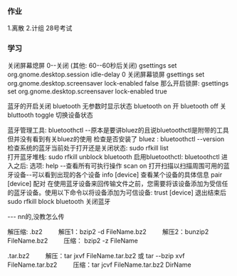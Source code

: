 ### 作业
1.离散
2.计组  28号考试




### 学习
关闭屏幕熄屏  0--关闭 (其他: 60--60秒后关闭)
gsettings set org.gnome.desktop.session idle-delay 0
关闭屏幕锁屏
gsettings set org.gnome.desktop.screensaver lock-enabled false
那么开启锁屏:
gsettings set org.gnome.desktop.screensaver lock-enabled true


蓝牙的开启关闭
bluetooth      无参数时显示状态
bluetooth on   开
bluetooth off  关
bluttooth toggle  切换设备状态

蓝牙管理工具: bluetoothctl --原本是要讲bluez的且说bluetoothctl是附带的工具 但并没有看到有关bluez的使用 
检查是否安装了 bluez :
bluetoothctl --version
检查系统的蓝牙当前处于打开还是关闭状态:
sudo rfkill list   <!--  这里其实无需sudo 此命令也能看到wifi的情况-->  
打开蓝牙堆栈:
sudo rfkill unblock bluetooth   <!--同样其实无需sudo,效果同bluetooth on-->
启用bluetoothctl:
bluetoothctl
进入之后:
选项: help --查看所有可执行操作
scan on    打开扫描以扫描周围可用的蓝牙设备--可以看到出现的各个设备
info [device]   查看某个设备的具体信息
pair [device]   配对
在使用蓝牙设备来回传输文件之前，您需要将该设备添加为受信任的蓝牙设备。使用以下命令以将设备添加为可信设备:
trust [device]
退出结束后
sudo rfkill block bluetooth    关闭蓝牙

--- nn的,没教怎么传


解压缩:
.bz2 
　　解压1：bzip2 -d FileName.bz2 
　　解压2：bunzip2 FileName.bz2 
　　压缩： bzip2 -z FileName 

.tar.bz2 
　　解压：tar jxvf FileName.tar.bz2        或 tar --bzip xvf FileName.tar.bz2 
　　压缩：tar jcvf FileName.tar.bz2 DirName 






